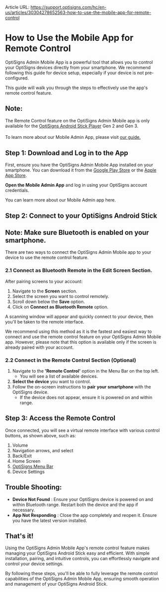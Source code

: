 Article URL: https://support.optisigns.com/hc/en-us/articles/30304278652563-how-to-use-the-mobile-app-for-remote-control

# How to Use the Mobile App for Remote Control

OptiSigns Admin Mobile App is a powerful tool that allows you to control your
OptiSigns devices directly from your smartphone. We recommend following this
guide for device setup, especially if your device is not pre-configured.

This guide will walk you through the steps to effectively use the app's remote
control feature.

**Note:**  
---  
The Remote Control feature on the OptiSigns Admin Mobile app is only available
for the [OptiSigns Android Stick
Player](https://shop.optisigns.com/products/optisigns-android-stick-player-2)
Gen 2 and Gen 3.  
  
####

####

To learn more about our Mobile Admin App, please visit [our guide.
](https://support.optisigns.com/hc/en-us/articles/30003143806099)

## **Step 1: Download and Log in to the App**

First, ensure you have the OptiSigns Admin Mobile App installed on your
smartphone. You can download it from the [Google Play
Store](https://play.google.com) or the [Apple App
Store](https://www.apple.com/app-store/).

**Open the Mobile Admin App** and log in using your OptiSigns account
credentials.

You can learn more about our Mobile Admin app here.

## **Step 2: Connect to your OptiSigns Android Stick**

Note: Make sure Bluetooth is enabled on your smartphone.  
---  
  
There are two ways to connect the OptiSigns Admin Mobile app to your device to
use the remote control feature.

### 2.1 Connect as Bluetooth Remote in the Edit Screen Section.

After pairing screens to your account:

  1. Navigate to the **Screen** section.
  2. Select the screen you want to control remotely.
  3. Scroll down below the **Save** option.
  4. Click on **Connect as Bluetooth Remote** option. 

A scanning window will appear and quickly connect to your device, then you'll
be taken to the remote interface.

We recommend using this method as it is the fastest and easiest way to connect
and use the remote control feature on your OptiSigns Admin Mobile app.
However, please note that this option is available only if the screen is
already paired with your account.

### 2.2 Connect in the Remote Control Section (Optional)

  1. Navigate to the **'Remote Control'** option in the Menu Bar on the top left. 
     * You will see a list of available devices.
  2. **Select the device** you want to control.
  3. Follow the on-screen instructions to **pair** **your** **smartphone** with the OptiSigns device. 
     * If the device does not appear, ensure it is powered on and within range.

## **Step 3: Access the Remote Control**

Once connected, you will see a virtual remote interface with various control
buttons, as shown above, such as:

  1. Volume
  2. Navigation arrows, and select
  3. Back/Exit
  4. Home Screen
  5. [OptiSigns Menu Bar](https://support.optisigns.com/hc/en-us/articles/360056090593)
  6. Device Settings

## **Trouble Shooting:**

  * **Device Not Found** : Ensure your OptiSigns device is powered on and within Bluetooth range. Restart both the device and the app if necessary.
  * **App Not Responding** : Close the app completely and reopen it. Ensure you have the latest version installed.

## **That's it!**

Using the OptiSigns Admin Mobile App's remote control feature makes managing
your OptiSigns Android Stick easy and efficient. With simple installation,
pairing, and intuitive controls, you can effortlessly navigate and control
your device settings.

By following these steps, you'll be able to fully leverage the remote control
capabilities of the OptiSigns Admin Mobile App, ensuring smooth operation and
management of your OptiSigns Android Stick.

